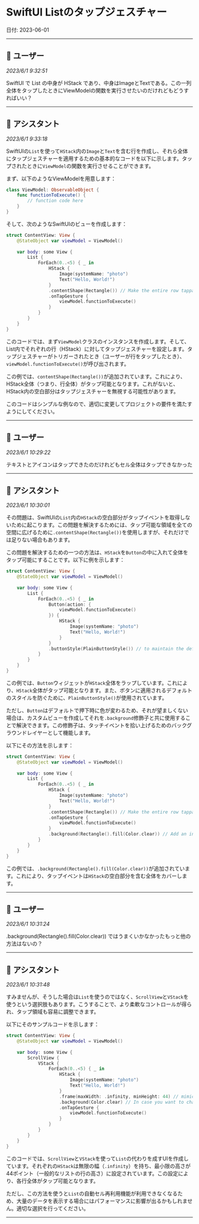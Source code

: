 # SwiftUI Listのタップジェスチャー

日付: 2023-06-01

---

## 👤 ユーザー
*2023/6/1 9:32:51*

SwiftUI で List の中身が HStack であり、中身はImageとTextである。この一列全体をタップしたときにViewModelの関数を実行させたいのだけれどもどうすればいい？

---

## 🤖 アシスタント
*2023/6/1 9:33:18*

SwiftUIの`List`を使って`HStack`内の`Image`と`Text`を含む行を作成し、それら全体にタップジェスチャーを適用するための基本的なコードを以下に示します。タップされたときに`ViewModel`の関数を実行させることができます。

まず、以下のようなViewModelを用意します：

```swift
class ViewModel: ObservableObject {
    func functionToExecute() {
        // function code here
    }
}
```

そして、次のようなSwiftUIのビューを作成します：

```swift
struct ContentView: View {
    @StateObject var viewModel = ViewModel()
    
    var body: some View {
        List {
            ForEach(0..<5) { _ in
                HStack {
                    Image(systemName: "photo")
                    Text("Hello, World!")
                }
                .contentShape(Rectangle()) // Make the entire row tappable
                .onTapGesture {
                    viewModel.functionToExecute()
                }
            }
        }
    }
}
```

このコードでは、まず`ViewModel`クラスのインスタンスを作成します。そして、List内でそれぞれの行（HStack）に対してタップジェスチャーを設定します。タップジェスチャーがトリガーされたとき（ユーザーが行をタップしたとき）、`viewModel.functionToExecute()`が呼び出されます。

この例では、`contentShape(Rectangle())`が追加されています。これにより、HStack全体（つまり、行全体）がタップ可能となります。これがないと、HStack内の空白部分はタップジェスチャーを無視する可能性があります。

このコードはシンプルな例なので、適切に変更してプロジェクトの要件を満たすようにしてください。

---

## 👤 ユーザー
*2023/6/1 10:29:22*

テキストとアイコンはタップできたのだけれどもセル全体はタップできなかった

---

## 🤖 アシスタント
*2023/6/1 10:30:01*

その問題は、SwiftUIの`List`内の`HStack`の空白部分がタップイベントを取得しないために起こります。この問題を解決するためには、タップ可能な領域を全ての空間に広げるために`.contentShape(Rectangle())`を使用しますが、それだけでは足りない場合もあります。

この問題を解決するための一つの方法は、`HStack`を`Button`の中に入れて全体をタップ可能にすることです。以下に例を示します：

```swift
struct ContentView: View {
    @StateObject var viewModel = ViewModel()
    
    var body: some View {
        List {
            ForEach(0..<5) { _ in
                Button(action: {
                    viewModel.functionToExecute()
                }) {
                    HStack {
                        Image(systemName: "photo")
                        Text("Hello, World!")
                    }
                }
                .buttonStyle(PlainButtonStyle()) // to maintain the default List style
            }
        }
    }
}
```

この例では、`Button`ウィジェットが`HStack`全体をラップしています。これにより、`HStack`全体がタップ可能となります。また、ボタンに適用されるデフォルトのスタイルを防ぐために、`PlainButtonStyle()`が使用されています。

ただし、`Button`はデフォルトで押下時に色が変わるため、それが望ましくない場合は、カスタムビューを作成してそれを`.background`修飾子と共に使用することで解決できます。この修飾子は、タッチイベントを拾い上げるためのバックグラウンドレイヤーとして機能します。

以下にその方法を示します：

```swift
struct ContentView: View {
    @StateObject var viewModel = ViewModel()
    
    var body: some View {
        List {
            ForEach(0..<5) { _ in
                HStack {
                    Image(systemName: "photo")
                    Text("Hello, World!")
                }
                .contentShape(Rectangle()) // Make the entire row tappable
                .onTapGesture {
                    viewModel.functionToExecute()
                }
                .background(Rectangle().fill(Color.clear)) // Add an invisible background to capture taps on empty areas
            }
        }
    }
}
```

この例では、`.background(Rectangle().fill(Color.clear))`が追加されています。これにより、タップイベントは`HStack`の空白部分を含む全体をカバーします。

---

## 👤 ユーザー
*2023/6/1 10:31:24*

.background(Rectangle().fill(Color.clear)) ではうまくいかなかったもっと他の方法はないの？

---

## 🤖 アシスタント
*2023/6/1 10:31:48*

すみませんが、そうした場合は`List`を使うのではなく、`ScrollView`と`VStack`を使うという選択肢もあります。こうすることで、より柔軟なコントロールが得られ、タップ領域も容易に調整できます。

以下にそのサンプルコードを示します：

```swift
struct ContentView: View {
    @StateObject var viewModel = ViewModel()
    
    var body: some View {
        ScrollView {
            VStack {
                ForEach(0..<5) { _ in
                    HStack {
                        Image(systemName: "photo")
                        Text("Hello, World!")
                    }
                    .frame(maxWidth: .infinity, minHeight: 44) // mimics a standard List row size
                    .background(Color.clear) // In case you want to change the row color
                    .onTapGesture {
                        viewModel.functionToExecute()
                    }
                }
            }
        }
    }
}
```

このコードでは、`ScrollView`と`VStack`を使って`List`の代わりを成すUIを作成しています。それぞれの`HStack`は無限の幅（`.infinity`）を持ち、最小限の高さが44ポイント（一般的なリストの行の高さ）に設定されています。この設定により、各行全体がタップ可能となります。

ただし、この方法を使うと`List`の自動セル再利用機能が利用できなくなるため、大量のデータを表示する場合にはパフォーマンスに影響が出るかもしれません。適切な選択を行ってください。

---
